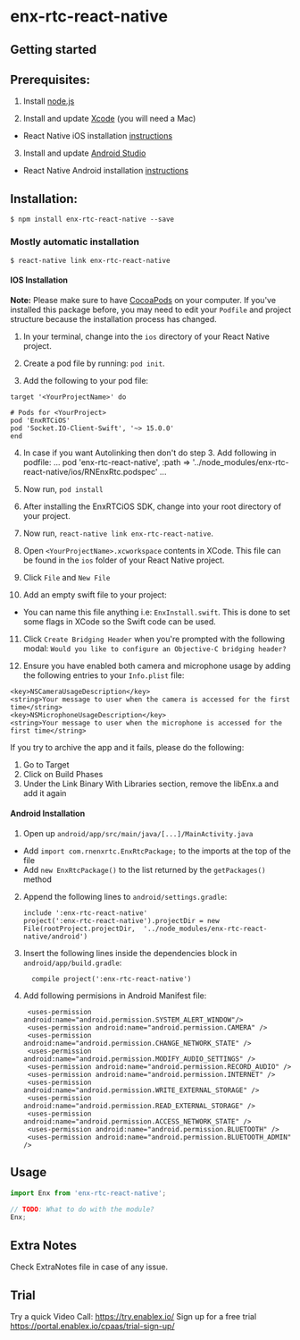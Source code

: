 # enx-rtc-react-native

## Getting started

## Prerequisites:

1. Install [node.js](https://nodejs.org/)

2. Install and update [Xcode](https://developer.apple.com/xcode/) (you will need a Mac)
* React Native iOS installation [instructions](https://reactnative.dev/docs/environment-setup)

3. Install and update [Android Studio](https://developer.android.com/studio/index.html)
* React Native Android installation [instructions](https://reactnative.dev/docs/environment-setup)

## Installation:

`$ npm install enx-rtc-react-native --save`

### Mostly automatic installation

`$ react-native link enx-rtc-react-native`


#### IOS Installation
**Note:** Please make sure to have [CocoaPods](https://cocoapods.org/) on your computer.
If you've installed this package before, you may need to edit your `Podfile` and project structure because the installation process has changed.
1. In your terminal, change into the `ios` directory of your React Native project.

2. Create a pod file by running: `pod init`.

3. Add the following to your pod file:

```
target '<YourProjectName>' do

# Pods for <YourProject>
pod 'EnxRTCiOS'
pod 'Socket.IO-Client-Swift', '~> 15.0.0'
end

```
4. In case if you want Autolinking then don't do step 3. Add following in podfile:
      ...
      pod 'enx-rtc-react-native', :path => '../node_modules/enx-rtc-react-native/ios/RNEnxRtc.podspec'
      ...
      
5. Now run, `pod install`

6. After installing the EnxRTCiOS  SDK, change into your root directory of your project.

7. Now run, `react-native link enx-rtc-react-native`.

8. Open `<YourProjectName>.xcworkspace` contents in XCode. This file can be found in the `ios` folder of your React Native project. 

9. Click `File` and `New File`

10. Add an empty swift file to your project:
* You can name this file anything i.e: `EnxInstall.swift`. This is done to set some flags in XCode so the Swift code can be used.

11. Click `Create Bridging Header` when you're prompted with the following modal: `Would you like to configure an Objective-C bridging header?`

12. Ensure you have enabled both camera and microphone usage by adding the following entries to your `Info.plist` file:

```
<key>NSCameraUsageDescription</key>
<string>Your message to user when the camera is accessed for the first time</string>
<key>NSMicrophoneUsageDescription</key>
<string>Your message to user when the microphone is accessed for the first time</string>
```

If you try to archive the app and it fails, please do the following:

1. Go to Target
2. Click on Build Phases
3. Under the Link Binary With Libraries section, remove the libEnx.a and add it again 


#### Android Installation

1. Open up `android/app/src/main/java/[...]/MainActivity.java`
  - Add `import com.rnenxrtc.EnxRtcPackage;` to the imports at the top of the file
  - Add `new EnxRtcPackage()` to the list returned by the `getPackages()` method
2. Append the following lines to `android/settings.gradle`:
  	```
  	include ':enx-rtc-react-native'
  	project(':enx-rtc-react-native').projectDir = new File(rootProject.projectDir, 	'../node_modules/enx-rtc-react-native/android')
  	```
3. Insert the following lines inside the dependencies block in `android/app/build.gradle`:
  	```
      compile project(':enx-rtc-react-native')
  	```
4. Add following permisions in Android Manifest file:

        <uses-permission android:name="android.permission.SYSTEM_ALERT_WINDOW"/>
        <uses-permission android:name="android.permission.CAMERA" />
        <uses-permission android:name="android.permission.CHANGE_NETWORK_STATE" />
        <uses-permission android:name="android.permission.MODIFY_AUDIO_SETTINGS" />
        <uses-permission android:name="android.permission.RECORD_AUDIO" />
        <uses-permission android:name="android.permission.INTERNET" />
        <uses-permission android:name="android.permission.WRITE_EXTERNAL_STORAGE" />
        <uses-permission android:name="android.permission.READ_EXTERNAL_STORAGE" />
        <uses-permission android:name="android.permission.ACCESS_NETWORK_STATE" />
        <uses-permission android:name="android.permission.BLUETOOTH" />
        <uses-permission android:name="android.permission.BLUETOOTH_ADMIN" />
		
## Usage
```javascript
import Enx from 'enx-rtc-react-native';

// TODO: What to do with the module?
Enx;
```
 ## Extra Notes 
 Check ExtraNotes file in case of any issue.
 
 ## Trial 
 Try a quick Video Call: https://try.enablex.io/ 
Sign up for a free trial https://portal.enablex.io/cpaas/trial-sign-up/

